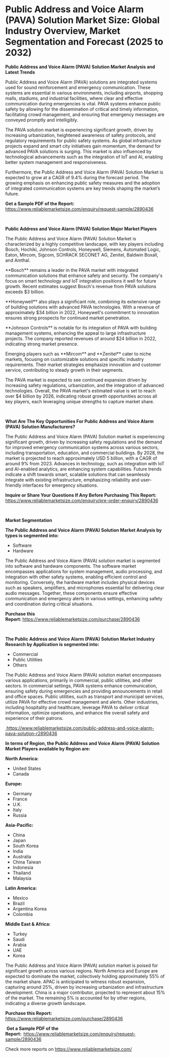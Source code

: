 <p><h1>Public Address and Voice Alarm (PAVA) Solution Market Size: Global Industry Overview, Market Segmentation and Forecast (2025 to 2032)</h1></p><p><strong>Public Address and Voice Alarm (PAVA) Solution Market Analysis and Latest Trends</strong></p>
<p><p>Public Address and Voice Alarm (PAVA) solutions are integrated systems used for sound reinforcement and emergency communication. These systems are essential in various environments, including airports, shopping malls, stadiums, and industrial facilities, where clear and effective communication during emergencies is vital. PAVA systems enhance public safety by allowing for the dissemination of critical and timely information, facilitating crowd management, and ensuring that emergency messages are conveyed promptly and intelligibly.</p><p>The PAVA solution market is experiencing significant growth, driven by increasing urbanization, heightened awareness of safety protocols, and regulatory requirements for public safety systems. As global infrastructure projects expand and smart city initiatives gain momentum, the demand for advanced PAVA solutions is surging. This market is also influenced by technological advancements such as the integration of IoT and AI, enabling better system management and responsiveness.</p><p>Furthermore, the Public Address and Voice Alarm (PAVA) Solution Market is expected to grow at a CAGR of 9.4% during the forecast period. The growing emphasis on enhancing public safety measures and the adoption of integrated communication systems are key trends shaping the market’s future.</p></p>
<p><strong>Get a Sample PDF of the Report:&nbsp;</strong> <a href="https://www.reliablemarketsize.com/enquiry/request-sample/2890436?utm_campaign=2755&utm_medium=2&utm_source=Github&utm_content=ia&utm_term=14032025&utm_id=public-address-and-voice-alarm-pava-solution">https://www.reliablemarketsize.com/enquiry/request-sample/2890436</a></p>
<p>&nbsp;</p>
<p><strong>Public Address and Voice Alarm (PAVA) Solution Major Market Players</strong></p>
<p><p>The Public Address and Voice Alarm (PAVA) Solution Market is characterized by a highly competitive landscape, with key players including Bosch, Hochiki, Johnson Controls, Honeywell, Siemens, Automated Logic, Eaton, Mircom, Sigcom, SCHRACK SECONET AG, Zenitel, Baldwin Boxall, and Amthal.</p><p>**Bosch** remains a leader in the PAVA market with integrated communication solutions that enhance safety and security. The company's focus on smart technology and IoT integration positions it well for future growth. Recent estimates suggest Bosch's revenue from PAVA solutions exceeds $3 billion.</p><p>**Honeywell** also plays a significant role, combining its extensive range of building solutions with advanced PAVA technologies. With a revenue of approximately $34 billion in 2022, Honeywell's commitment to innovation ensures strong prospects for continued market penetration.</p><p>**Johnson Controls** is notable for its integration of PAVA with building management systems, enhancing the appeal to large infrastructure projects. The company reported revenues of around $24 billion in 2022, indicating strong market presence.</p><p>Emerging players such as **Mircom** and **Zenitel** cater to niche markets, focusing on customizable solutions and specific industry requirements. Their market strategies emphasize innovation and customer service, contributing to steady growth in their segments.</p><p>The PAVA market is expected to see continued expansion driven by increasing safety regulations, urbanization, and the integration of advanced technologies. Overall, the PAVA market's estimated value is set to reach over $4 billion by 2026, indicating robust growth opportunities across all key players, each leveraging unique strengths to capture market share.</p></p>
<p>&nbsp;</p>
<p><strong>What Are The Key Opportunities For Public Address and Voice Alarm (PAVA) Solution Manufacturers?</strong></p>
<p><p>The Public Address and Voice Alarm (PAVA) Solution market is experiencing significant growth, driven by increasing safety regulations and the demand for improved emergency communication systems across various sectors, including transportation, education, and commercial buildings. By 2028, the market is projected to reach approximately USD 5 billion, with a CAGR of around 9% from 2023. Advances in technology, such as integration with IoT and AI-enabled analytics, are enhancing system capabilities. Future trends indicate a shift towards smart, scalable solutions that can seamlessly integrate with existing infrastructure, emphasizing reliability and user-friendly interfaces for emergency situations.</p></p>
<p><strong>Inquire or Share Your Questions If Any Before Purchasing This Report:</strong> <a href="https://www.reliablemarketsize.com/enquiry/pre-order-enquiry/2890436?utm_campaign=2755&utm_medium=2&utm_source=Github&utm_content=ia&utm_term=14032025&utm_id=public-address-and-voice-alarm-pava-solution">https://www.reliablemarketsize.com/enquiry/pre-order-enquiry/2890436</a></p>
<p>&nbsp;</p>
<p><strong>Market Segmentation</strong></p>
<p><strong>The Public Address and Voice Alarm (PAVA) Solution Market Analysis by types is segmented into:</strong></p>
<p><ul><li>Software</li><li>Hardware</li></ul></p>
<p><p>The Public Address and Voice Alarm (PAVA) solution market is segmented into software and hardware components. The software market encompasses applications for system management, audio processing, and integration with other safety systems, enabling efficient control and monitoring. Conversely, the hardware market includes physical devices such as speakers, amplifiers, and microphones essential for delivering clear audio messages. Together, these components ensure effective communication and emergency alerts in various settings, enhancing safety and coordination during critical situations.</p></p>
<p><strong>Purchase this Report:&nbsp;</strong><a href="https://www.reliablemarketsize.com/purchase/2890436?utm_campaign=2755&utm_medium=2&utm_source=Github&utm_content=ia&utm_term=14032025&utm_id=public-address-and-voice-alarm-pava-solution">https://www.reliablemarketsize.com/purchase/2890436</a></p>
<p>&nbsp;</p>
<p><strong>The Public Address and Voice Alarm (PAVA) Solution Market Industry Research by Application is segmented into:</strong></p>
<p><ul><li>Commercial</li><li>Public Utilities</li><li>Others</li></ul></p>
<p><p>The Public Address and Voice Alarm (PAVA) solution market encompasses various applications, primarily in commercial, public utilities, and other sectors. In commercial settings, PAVA systems enhance communication, ensuring safety during emergencies and providing announcements in retail and office spaces. Public utilities, such as transport and municipal services, utilize PAVA for effective crowd management and alerts. Other industries, including hospitality and healthcare, leverage PAVA to deliver critical information, optimize operations, and enhance the overall safety and experience of their patrons.</p></p>
<p><a href="https://www.reliablemarketsize.com/public-address-and-voice-alarm-pava-solution-r2890436?utm_campaign=2755&utm_medium=2&utm_source=Github&utm_content=ia&utm_term=14032025&utm_id=public-address-and-voice-alarm-pava-solution">&nbsp;https://www.reliablemarketsize.com/public-address-and-voice-alarm-pava-solution-r2890436</a></p>
<p><strong>In terms of Region, the Public Address and Voice Alarm (PAVA) Solution Market Players available by Region are:</strong></p>
<p>
    <p> <strong> North America: </strong>
        <ul>
            <li>United States</li>
            <li>Canada</li>
        </ul>
        </p> 
    <p> <strong> Europe: </strong>
        <ul>
            <li>Germany</li>
            <li>France</li>
            <li>U.K.</li>
            <li>Italy</li>
            <li>Russia</li>
        </ul>
        </p> 
    <p> <strong> Asia-Pacific: </strong>
        <ul>
            <li>China</li>
            <li>Japan</li>
            <li>South Korea</li>
            <li>India</li>
            <li>Australia</li>
            <li>China Taiwan</li>
            <li>Indonesia</li>
            <li>Thailand</li>
            <li>Malaysia</li>
        </ul>
        </p> 
    <p> <strong> Latin America: </strong>
        <ul>
            <li>Mexico</li>
            <li>Brazil</li>
            <li>Argentina Korea</li>
            <li>Colombia</li>
        </ul>
        </p> 
    <p> <strong> Middle East & Africa: </strong>
        <ul>
            <li>Turkey</li>
            <li>Saudi</li>
            <li>Arabia</li>
            <li>UAE</li>
            <li>Korea</li>
        </ul>
    </p>
    </p>
<p><p>The Public Address and Voice Alarm (PAVA) solution market is poised for significant growth across various regions. North America and Europe are expected to dominate the market, collectively holding approximately 55% of the market share. APAC is anticipated to witness robust expansion, capturing around 25%, driven by increasing urbanization and infrastructure development. China is a major contributor, projected to represent about 15% of the market. The remaining 5% is accounted for by other regions, indicating a diverse growth landscape.</p></p>
<p><strong>Purchase this Report: </strong><a href="https://www.reliablemarketsize.com/purchase/2890436?utm_campaign=2755&utm_medium=2&utm_source=Github&utm_content=ia&utm_term=14032025&utm_id=public-address-and-voice-alarm-pava-solution">https://www.reliablemarketsize.com/purchase/2890436</a></p>
<p>&nbsp;<strong>Get a Sample PDF of the Report:&nbsp;&nbsp;</strong><a href="https://www.reliablemarketsize.com/enquiry/request-sample/2890436?utm_campaign=2755&utm_medium=2&utm_source=Github&utm_content=ia&utm_term=14032025&utm_id=public-address-and-voice-alarm-pava-solution">https://www.reliablemarketsize.com/enquiry/request-sample/2890436</a></p>
<p><strong></strong></p>
<p>Check more reports on <a href="https://www.reliablemarketsize.com/?utm_campaign=2755&utm_medium=2&utm_source=Github&utm_content=ia&utm_term=14032025&utm_id=public-address-and-voice-alarm-pava-solution">https://www.reliablemarketsize.com/</a></p>